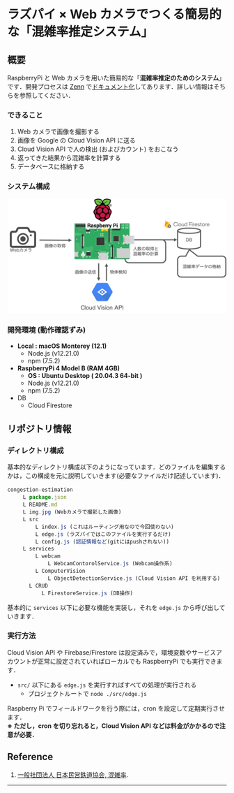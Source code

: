 # ラズパイ × Web カメラでつくる簡易的な「混雑率推定システム」

## 概要

RaspberryPi と Web カメラを用いた簡易的な「**混雑率推定のためのシステム**」です．開発プロセスは [Zenn](https://zenn.dev/) で[ドキュメント化]()してあります．詳しい情報はそちらを参照してください．

### できること

1. Web カメラで画像を撮影する
2. 画像を Google の Cloud Vision API に送る
3. Cloud Vision API で人の検出 (およびカウント) をおこなう
4. 返ってきた結果から混雑率を計算する
5. データベースに格納する

### システム構成

![システム構成図](img/システム構成図.png)

### 開発環境 (動作確認ずみ)

- **Local : macOS Monterey (12.1)**
  - Node.js (v12.21.0)
  - npm (7.5.2)
- **RaspberryPi 4 Model B (RAM 4GB)**
  - **OS : Ubuntu Desktop ( 20.04.3 64-bit )**
  - Node.js (v12.21.0)
  - npm (7.5.2)
- DB
  - Cloud Firestore

## リポジトリ情報

### ディレクトリ構成

基本的なディレクトリ構成以下のようになっています．どのファイルを編集するかは，この構成を元に説明していきます(必要なファイルだけ記述しています)．

```js
congestion-estimation
     L package.json
     L README.md
     L img.jpg (Webカメラで撮影した画像)
     L src
         L index.js (これはルーティング用なので今回使わない)
	     L edge.js (ラズパイではこのファイルを実行するだけ)
	     L config.js (認証情報など(gitにはpushされない))
	 L services
	     L webcam
	         L WebcamContorolService.js (Webcam操作系)
	     L ComputerVision
	         L ObjectDetectionService.js (Cloud Vision API を利用する)
       L CRUD
           L FirestoreService.js (DB操作)
```

基本的に `services` 以下に必要な機能を実装し，それを `edge.js` から呼び出していきます．

### 実行方法

Cloud Vision API や Firebase/Firestore は設定済みで，環境変数やサービスアカウントが正常に設定されていればローカルでも RaspberryPi でも実行できます．

- `src/` 以下にある `edge.js` を実行すればすべての処理が実行される
  - プロジェクトルートで `node ./src/edge.js`

Raspberry Pi でフィールドワークを行う際には，cron を設定して定期実行させます．  
**※ ただし，cron を切り忘れると，Cloud Vision API などは料金がかかるので注意が必要．**

## Reference

1. [一般社団法人 日本民営鉄道協会, 混雑率](https://www.mintetsu.or.jp/knowledge/term/16370.html#:~:text=%22%E8%BC%B8%E9%80%81%E4%BA%BA%E5%93%A1%C3%B7%E8%BC%B8%E9%80%81%E5%8A%9B,%E6%AF%8E%E5%B9%B4%E5%85%AC%E8%A1%A8%E3%81%95%E3%82%8C%E3%81%A6%E3%81%84%E3%81%BE%E3%81%99%E3%80%82).

---
